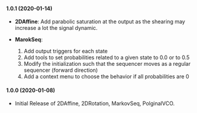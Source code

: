 #### 1.0.1 (2020-01-14)
- **2DAffine**: Add parabolic saturation at the output as the shearing may increase a lot the signal dynamic.

- **MarokSeq**: 
	1. Add output triggers for each state
	2. Add tools to set probabilities related to a given state to 0.0 or to 0.5
	3. Modify the initialization such that the sequencer moves as a regular sequencer (forward direction)
	4. Add a context menu to choose the behavior if all probabilities are 0

 

#### 1.0.0 (2020-01-08)
- Initial Release of 2DAffine, 2DRotation, MarkovSeq, PolginalVCO.
